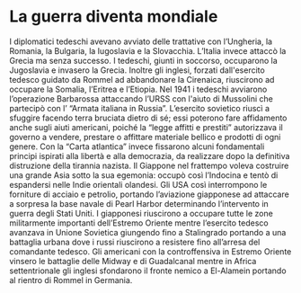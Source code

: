 # La guerra diventa mondiale

I diplomatici tedeschi avevano avviato delle trattative con l’Ungheria, la Romania, la Bulgaria, la Iugoslavia e la Slovacchia. L’Italia invece attaccò la Grecia ma senza successo. I tedeschi, giunti in soccorso, occuparono la Jugoslavia e invasero la Grecia. Inoltre gli inglesi, forzati dall'esercito tedesco guidato da Rommel ad abbandonare la Cirenaica, riuscirono ad occupare la Somalia, l’Eritrea e l’Etiopia. 
Nel 1941 i tedeschi avviarono l’operazione Barbarossa attaccando l’URSS con l'aiuto di Mussolini che partecipò con l’ “Armata italiana in Russia”. L’esercito sovietico riuscì a sfuggire facendo terra bruciata dietro di sé; essi poterono fare affidamento anche sugli aiuti americani, poiché la “legge affitti e prestiti” autorizzava il governo a vendere, prestare o affittare materiale bellico e prodotti di ogni genere. Con la “Carta atlantica” invece fissarono alcuni fondamentali principi ispirati alla libertà e alla democrazia, da realizzare dopo la definitiva distruzione della tirannia nazista. 
Il Giappone nel frattempo voleva costruire una grande Asia sotto la sua egemonia: occupò così l’Indocina e tentò di espandersi nelle Indie orientali olandesi. Gli USA così interrompono le forniture di acciaio e petrolio, portando l’aviazione giapponese ad attaccare a sorpresa la base navale di Pearl Harbor determinando l’intervento in guerra degli Stati Uniti.
I giapponesi riuscirono a occupare tutte le zone militarmente importanti dell’Estremo Oriente mentre l’esercito tedesco avanzava in Unione Sovietica giungendo fino a Stalingrado portando a una battaglia urbana dove i russi riuscirono a resistere fino all’arresa del comandante tedesco. Gli americani con la controffensiva in Estremo Oriente vinsero le battaglie delle Midway e di Guadalcanal mentre in Africa settentrionale gli inglesi sfondarono il fronte nemico a El-Alamein portando al rientro di Rommel in Germania.
